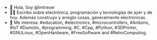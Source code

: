 - 👋 Hola, Soy @lmtreser
- ✍🏻 Escribo sobre electrónica, programación y tecnologías de ayer y de hoy. Además construyo y arreglo cosas, generalmente electrónicas.
- 👀 Me interesa: #education, #electronics, #microcontrollers, #Arduino, #IoT #Domotic, #programming, #C, #Cpp, #Python, #3DPrinter, #GNULinux, #OpenHardware, #FreeSoftware and #RetroComputing.
